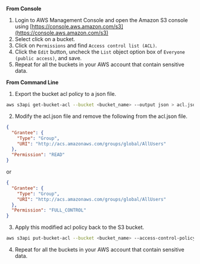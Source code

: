 **From Console**

1. Login to AWS Management Console and open the Amazon S3 console using [https://console.aws.amazon.com/s3](https://console.aws.amazon.com/s3)
2. Select click on a bucket.
3. Click on `Permissions` and find `Access control list (ACL)`.
4. Click the `Edit` button, uncheck the `List` object option box of `Everyone (public access)`, and save.
5. Repeat for all the buckets in your AWS account that contain sensitive data.

**From Command Line**

1. Export the bucket acl policy to a json file.

```bash
aws s3api get-bucket-acl --bucket <bucket_name> --output json > acl.json
```

2. Modify the acl.json file and remove the following from the acl.json file.

```json
{
  "Grantee": {
    "Type": "Group",
    "URI": "http://acs.amazonaws.com/groups/global/AllUsers"
  },
  "Permission": "READ"
}
```

   or

```json
{
  "Grantee": {
    "Type": "Group",
    "URI": "http://acs.amazonaws.com/groups/global/AllUsers"
  },
  "Permission": "FULL_CONTROL"
}
```

3. Apply this modified acl policy back to the S3 bucket.

```bash
aws s3api put-bucket-acl --bucket <bucket_name> --access-control-policy file://acl.json
```

4. Repeat for all the buckets in your AWS account that contain sensitive data.
